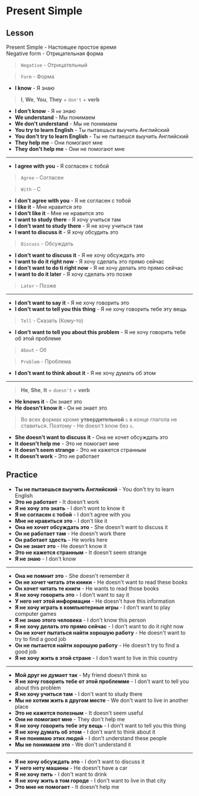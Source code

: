 # Present Simple

## Lesson

Present Simple - Настоящее простое время  
Negative form - Отрицательная форма

> `Negative` - Отрицательный

> `Form` - Форма

- **I know** - Я знаю

> **I**, **We**, **You**, **They** + `don't` + **verb**

- **I don't know** - Я `не` знаю
- **We understand** - Мы понимаем
- **We don't understand** - Мы не понимаем
- **You try to learn English** - Ты пытаешься выучить Английский
- **You don't try to learn English** - Ты не пытаешся выучить Английский
- **They help me** - Они помогают мне
- **They don't help me** - Они не помогают мне

---------------------------------------

- **I agree with you** - Я согласен с тобой

> `Agree` - Согласен

> `With` - С

- **I don't agree with you** - Я не согласен с тобой
- **I like it** - Мне нравится это
- **I don't like it** - Мне не нравится это
- **I want to study there** - Я хочу учиться там
- **I don't want to study there** - Я не хочу учиться там
- **I want to discuss it** - Я хочу обсудить это

> `Discuss` - Обсуждать

- **I don't want to discuss it** - Я не хочу обсуждать это
- **I want to do it right now** - Я хочу сделать это прямо сейчас
- **I don't want to do ti right now** - Я не хочу делать это прямо сейчас
- **I want to do it later** - Я хочу сделать это позже

> `Later` - Позже

---------------------------------------

- **I don't want to say it** - Я не хочу говорить это
- **I don't want to tell you this thing** - Я не хочу говорить тебе эту вещь

> `Tell` - Сказать (Кому-то)

- **I don't want to tell you about this problem** - Я не хочу говорить тебе об этой проблеме

> `About` - Об

> `Problem` - Проблема

- **I don't want to think about it** - Я не хочу думать об этом

---------------------------------------

> **He**, **She**, **It** + `doesn't` + **verb**

- **He knows it** - Он знает это
- **He doesn't know it** - Он не знает это

> Во всех формах кроме **утвердительной** `s` в конце глагола не ставиться. Поэтому - He doesn't know без `s`.

- **She doesn't want to discuss it** - Она не хочет обсуждать это
- **It doesn't help me** - Это не помогает мне
- **It doesn't seem strange** - Это не кажется странным
- **It doesn't work** - Это не работает

## Practice

- **Ты не пытаешься выучить Английский** - You don't try to learn English
- **Это не работает** - It doesn't work
- **Я не хочу это знать** - I don't wont to know it
- **Я не согласен с тобой** - I don't agree with you
- **Мне не нравиться это** - I don't like it
- **Она не хочет обсуждать это** - She doesn't want to discuss it
- **Он не работает там** - He doesn't work there
- **Он работает здесть** - He works here
- **Он не знает это** - He doesn't know it
- **Это не кажется странным** - It doesn't seem strange
- **Я не знаю** - I don't know

---------------------------------------

- **Она не помнит это** - She doesn't remember it
- **Он не хочет читать эти кники** - He doesn't want to read these books
- **Он хочет читать те книги** - He wants to read those books
- **Я не хочу говорить это** - I don't want to say it
- **У него нет этой информации** - He doesn't have this information
- **Я не хочу играть в компьютерные игры** - I don't want to play computer games
- **Я не знаю этого человека** - I don't know this person
- **Я не хочу делать это прямо сейчас** - I don't want to do it right now
- **Он не хочет пытаться найти хорошую работу** - He doesn't want to try to find a good job
- **Он не пытается найти хорошую работу** - He doesn't try to find a good job
- **Я не хочу жить в этой стране** - I don't want to live in this country

---------------------------------------

- **Мой друг не думает так** - My friend doesn't think so
- **Я не хочу говорить тебе от этой проблемме** - I don't want to tell you about this problem
- **Я не хочу учиться там** - I don't want to study there
- **Мы не хотим жить в другом месте** - We don't want to live in another place
- **Это не кажется полезным** - It doesn't seem useful
- **Они не помогают мне** - They don't help me
- **Я не хочу говорить тебе эту вещь** - I don't want to tell you this thing
- **Я не хочу думать об этом** - I don't want to think about it
- **Я не понимаю этих людей** - I don't understand these people
- **Мы не понимаем это** - We don't understand it

---------------------------------------

- **Я не хочу обсуждать это** - I don't want to discuss it
- **У него нету машины** - He doesn't have a car
- **Я не хочу пить** - I don't want to drink
- **Я не хочу жить в том городе** - I don't want to live in that city
- **Это мне не помогает** - It doesn't help me